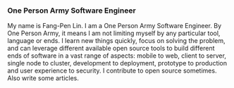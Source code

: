 ### One Person Army Software Engineer

My name is Fang-Pen Lin. I am a One Person Army Software Engineer. By One Person Army, it means I am not limiting myself by any particular tool, language or ends. I learn new things quickly, focus on solving the problem, and can leverage different available open source tools to build different ends of software in a vast range of aspects: mobile to web, client to server, single node to cluster, development to deployment, prototype to production and user experience to security. I contribute to open source sometimes. Also write some articles.
